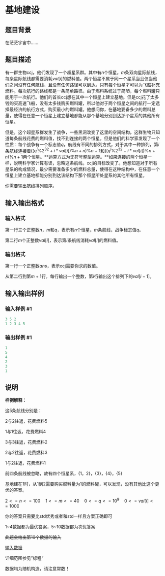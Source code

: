 # 基地建设

## 题目背景

在茫茫宇宙中……

## 题目描述

有一群生物ccj，他们发现了一个超星系群。其中有$n$个恒星，$m$条双向星际航线，每条星际航线都需要消耗$val[i]$的燃料值。两个恒星不属于同一个星系当且仅当他们之间没有任何航线，且没有任何路径可以到达。只有每个恒星才可以为飞船补充燃料。每次航行的路线都是一条简单路径。由于燃料系统过于简陋，每个燃料罐只能用于一次航行。他们的首长ccj想在其中一个恒星上建立基地。但是ccj花了太多钱购买高速飞船，没有太多钱购买燃料罐，所以他对于两个恒星之间的航行一定选择最经济的航行方式，购买最小的燃料罐。他想问你，在基地要备多少的燃料总量，使得在任意一个恒星上建立基地都能从那个基地分别到达那个星系的其他所有恒星。

但是，这个超星系群发生了战争，一些黑洞改变了这里的空间结构。这群生物只知道每条航线花费的燃料值，找不到连接的两个恒星。但是他们的科学家发现了一个性质：每个战争有一个标志值$q$，航线有不同的排列方式，对于其中一种排列，第$i$条航线连接着$((q^{i}\%2^{32}+i*val[i])\%n+n)\%n+1$和$((q^{i}\%2^{32}-i*val[i])\%n+n)\%n+1$两个恒星。**运算方式为无符号整型运算。**如果连接的两个恒星一样，说明科学家计算有误，忽略这条航线。ccj的目标改变了。他想知道对于所有星系的构成情况，最少需要准备多少的燃料总量，使得在这种结构中，在任意一个恒星上建立基地都能分别到达该结构下那个恒星所处星系的其他所有恒星。

你需要输出航线排列顺序。

## 输入输出格式

### 输入格式

第一行三个正整数$n$，$m$和$q$，表示有$n$个恒星，$m$条航线，战争标志值$q$。

第二行$m$个正整数$val[i]$，表示第$i$条航线消耗$val[i]$的燃料值。

### 输出格式

第一行一个正整数$ans$，表示ccj需要你求的数值。

从第二行到第$m+1$行，每行输出一个整数，第$i$行输出这个排列下的$val[i-1]$。

## 输入输出样例

### 输入样例 #1

```cpp
3 5 2
1 2 3 4 5

```
### 输出样例 #1

```cpp
1
5
4
2
3
1

```
## 说明

**样例解释：**

这$5$条航线分别是：

$2$与$2$往返，花费燃料$5$

$1$与$1$往返，花费燃料$4$

$3$与$3$往返，花费燃料$2$

$2$与$2$往返，花费燃料$3$

$1$与$2$往返，花费燃料$1$

前四条航线被忽略，故有四个恒星系，{$1$，$2$}，{$3$}，{$4$}，{$5$}

基地建在$1$时，从$1$到$2$需要购买燃料量为$1$的燃料罐，可以发现，没有其他比这个更优的答案。

$2<=n<=100\quad 1<=m<=40\quad 0<=q<=10^9\quad 0<=val[i]<=1000$

你的答案只需要比std优秀或者和std一样且方案正确即可

1~4数据都为最优答案，5~10数据都为次优答案

~~此题会给出第10个数据的输入~~

[输入数据](https://www.luogu.org/paste/3xkq6bar)

详细范围参见”标程“

数据均为随机构造，请注意常数！

